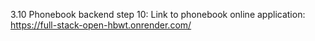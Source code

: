 3.10 Phonebook backend step 10:
Link to phonebook online application: https://full-stack-open-hbwt.onrender.com/